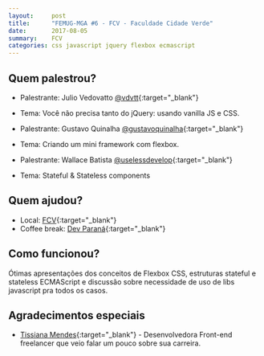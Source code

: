 ```yaml
---
layout:     post
title:      "FEMUG-MGA #6 - FCV - Faculdade Cidade Verde"
date:       2017-08-05
summary:    FCV
categories: css javascript jquery flexbox ecmascript
---
```

## Quem palestrou?
* Palestrante: Julio Vedovatto [@vdvtt](https://twitter.com/vdvtt){:target="_blank"}
* Tema: Você não precisa tanto do jQuery: usando vanilla JS e CSS.

* Palestrante: Gustavo Quinalha [@gustavoquinalha](https://twitter.com/gustavoquinalha){:target="_blank"}
* Tema: Criando um mini framework com flexbox.

* Palestrante: Wallace Batista [@uselessdevelop](https://twitter.com/uselessdevelop){:target="_blank"}
* Tema: Stateful & Stateless components

## Quem ajudou?
* Local: [FCV](https://www.fcv.edu.br/){:target="_blank"}
* Coffee break: [Dev Paraná](http://www.devparana.org/){:target="_blank"}

## Como funcionou?
Ótimas apresentações dos conceitos de Flexbox CSS, estruturas stateful e stateless ECMAScript e discussão sobre necessidade de uso de libs javascript pra todos os casos.

## Agradecimentos especiais
* [Tissiana Mendes](http://tissianamendes.tmisoft.com/){:target="_blank"} - Desenvolvedora Front-end freelancer que veio falar um pouco sobre sua carreira.
